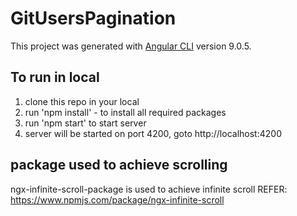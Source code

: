 # GitUsersPagination

This project was generated with [Angular CLI](https://github.com/angular/angular-cli) version 9.0.5.

## To run in local

1. clone this repo in your local
2. run 'npm install' - to install all required packages
3. run 'npm start' to start server
4. server will be started on port 4200, goto http://localhost:4200

## package used to achieve scrolling

ngx-infinite-scroll-package is used to achieve infinite scroll
REFER: https://www.npmjs.com/package/ngx-infinite-scroll
